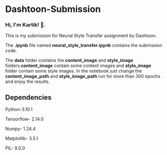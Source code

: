 # Dashtoon-Submission

### Hi, I'm Kartik! 👋. 
This is my submission for Neural Style Transfer assignment by Dashtoon.

The **.ipynb** file named **neural_style_transfer.ipynb** contains the submission code.

The **data** folder contains the **content_image** and **style_image** folders.**content_image** contain some content images and **style_image** folder contain some style images. In the notebook just change the **content_image_path** and **style_image_path** run for more than 300 epochs and enjoy the results.

## Dependencies
Python-3.10.1

Tensorflow- 2.14.0

Numpy- 1.24.4

Matplotlib- 3.5.1

PIL- 9.0.0
